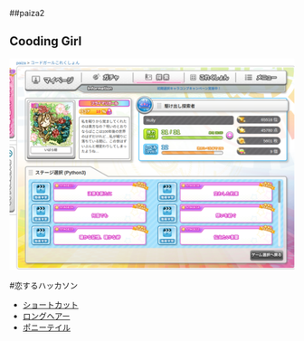 ##paiza2

## Cooding Girl

![Coding Girl](./image/codinggirl.png)


#恋するハッカソン
 
 - [ショートカット](./paiza2/shortcat.py)
 - [ ロングヘアー](./paiza2/longhear.py)
 - [ポニーテイル](./paiza2/ponytail.py)
